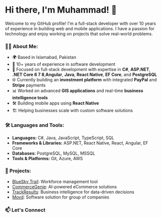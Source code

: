 # Hi there, I'm Muhammad! 👋

Welcome to my GitHub profile! I'm a full-stack developer with over 10 years of experience in building web and mobile applications. I have a passion for technology and enjoy working on projects that solve real-world problems.

### 👨‍💻 About Me:
- 🌍 Based in Islamabad, Pakistan
- 🚀 10+ years of experience in software development
- 🎯 Focused on full-stack development with expertise in **C#**, **ASP.NET**, **.NET Core 6 7 8**,**Angular**, **Java**, **React Native**, **EF Core**, and **PostgreSQL**
- 🌐 Currently building an **investment platform** with integrated **PayPal** and **Stripe** payments
- 📊 Worked on advanced **GIS applications** and real-time **business intelligence tools**
- 🛠️ Building mobile apps using **React Native**
- 🏗️ Helping businesses scale with custom software solutions

### 🛠️ Languages and Tools:
- **Languages:** C#, Java, JavaScript, TypeScript, SQL
- **Frameworks & Libraries:** ASP.NET, React Native, React, Angular, EF Core
- **Databases:** PostgreSQL, MySQL, MSSQL
- **Tools & Platforms:** Git, Azure, AWS

### 🚀 Projects:
- [BlueSky Trail](https://blueskytrail.co.uk/): Workforce management tool
- [CommerceGenie](https://commercegenie.com/): AI-powered eCommerce solutions
- [TrackResults](https://www.trackresults.com/): Business intelligence for data-driven decisions
- [Movd](https://app.getmovd.com/): Software solution for group of companies

### 📫 Let's Connect
